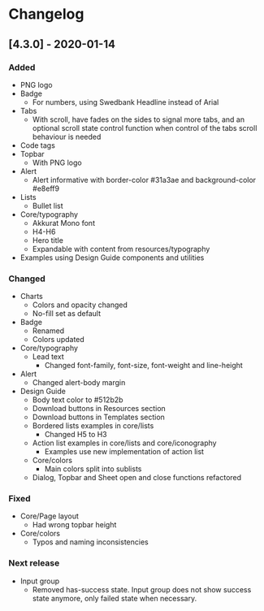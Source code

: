 # Changelog

## [4.3.0] - 2020-01-14

### Added
 - PNG logo
 - Badge
   - For numbers, using Swedbank Headline instead of Arial
 - Tabs
   - With scroll, have fades on the sides to signal more tabs, and an optional scroll state control function when control of the tabs scroll behaviour is needed
 - Code tags
 - Topbar 
   - With PNG logo
 - Alert
   - Alert informative with border-color #31a3ae and background-color #e8eff9
 - Lists
   - Bullet list
 - Core/typography
   - Akkurat Mono font
   - H4-H6
   - Hero title 
   - Expandable with content from resources/typography
 - Examples using Design Guide components and utilities

### Changed
 - Charts
   - Colors and opacity changed
   - No-fill set as default
 - Badge
   - Renamed
   - Colors updated
 - Core/typography
   - Lead text
     - Changed font-family, font-size, font-weight and line-height
 - Alert
   - Changed alert-body margin
 - Design Guide
   - Body text color to #512b2b
   - Download buttons in Resources section
   - Download buttons in Templates section
   - Bordered lists examples in core/lists
     - Changed H5 to H3
   - Action list examples in core/lists and core/iconography
     - Examples use new implementation of action list
   - Core/colors
     - Main colors split into sublists
   - Dialog, Topbar and Sheet open and close functions refactored

### Fixed
 - Core/Page layout
   - Had wrong topbar height
 - Core/colors
   - Typos and naming inconsistencies

### Next release
 - Input group
   - Removed has-success state. Input group does not show success state anymore, only failed state when necessary.
